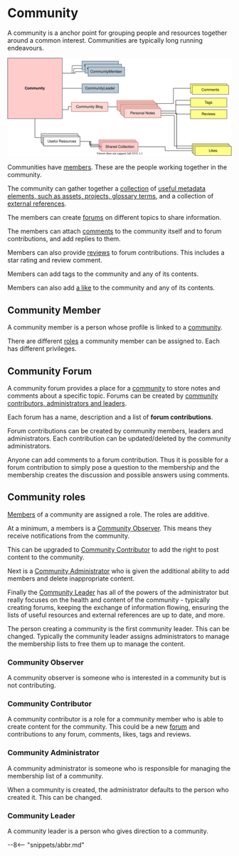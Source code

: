<!-- SPDX-License-Identifier: CC-BY-4.0 -->
<!-- Copyright Contributors to the ODPi Egeria project. -->


# Community

A community is a anchor point for grouping people and resources together around a common interest.
Communities are typically long running endeavours.

![Community](community.svg)

Communities have [members](#community-member).  These are the people working together in the
community.

The community can gather together a [collection](/egeria-docs/concepts/collection) of [useful metadata elements, such as assets, projects, glossary terms](/egeria-docs/concepts/useful-resource), and a collection of [external references](/egeria-docs/conceepts/external-reference). 

The members can create [forums](#community-forum) on different topics to share information.

The members can attach [comments](/egeria-docs/concepts/comment) to the community itself and to forum
contributions, and add replies to them.

Members can also provide [reviews](/egeria-docs/concepts/review) to forum contributions.  This includes a star rating and
review comment.

Members can add tags to the community and any of its contents.

Members can also add [a like](/egeria-docs/concepts/like) to the community and any of its contents.

## Community Member

A community member is a person whose profile is linked to a [community](/egeria-docs/concepts/community).

There are different [roles](#community-roles) a community member can be assigned to.
Each has different privileges.

## Community Forum

A community forum provides a place for a [community](/egeria-docs/concepts/community) to store notes and comments
about a specific topic.  Forums can be
created by [community contributors, administrators and leaders](/egeria-docs/concepts/community/#community-roles).

Each forum has a name, description and a list of
**forum contributions**.
 
Forum contributions can be created by community members, leaders and administrators.
Each contribution can be updated/deleted by the community administrators.

Anyone can add comments to a forum contribution.  Thus it is
possible for a forum contribution to simply pose a question to the membership
and the membership creates the discussion and possible answers using comments.

## Community roles

[Members](#community-member) of a community are assigned a role.
The roles are additive.

At a minimum, a members is a [Community Observer](#community-observer).
This means they receive notifications from the community.

This can be upgraded to [Community Contributor](#community-contributor)
to add the right to post content to the community.

Next is a [Community Administrator](#community-administrator)
who is given the additional ability to add members and delete inappropriate content.

Finally the [Community Leader](#community-leader) has all of the powers of
the administrator but really focuses on the health and content of the community - typically
creating forums, keeping the exchange of information flowing, ensuring the
lists of useful resources and external references are up to date, and more.


The person creating a community is the first community leader.
This can be changed.
Typically the community leader assigns administrators to manage the membership lists to free them up
to manage the content.

### Community Observer

A community observer is someone who is interested in a community but is not contributing.

### Community Contributor

A community contributor is a role for a community member 
who is able to create content for the community.
This could be a new [forum](#community-forum) and contributions to any forum, 
comments, likes, tags and reviews.

### Community Administrator

A community administrator is someone who is responsible for managing the membership list of a community.

When a community is created, the administrator defaults to the person who created it.
This can be changed.

### Community Leader

A community leader is a person who gives direction to a community.


--8<-- "snippets/abbr.md"
